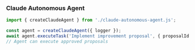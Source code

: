 ### Claude Autonomous Agent

```javascript
import { createClaudeAgent } from './claude-autonomous-agent.js';

const agent = createClaudeAgent({ logger });
await agent.executeTask('Implement improvement proposal', { proposalId });
// Agent can execute approved proposals
```

